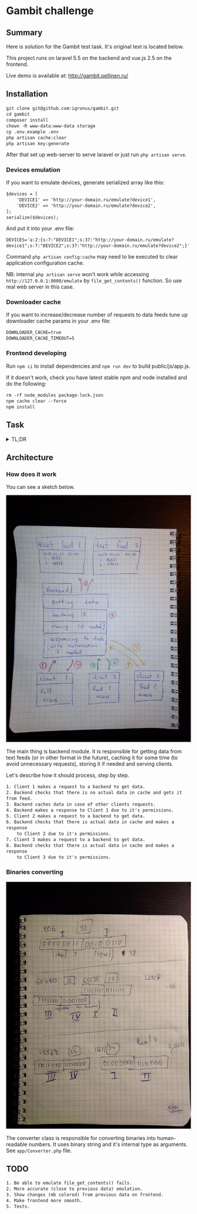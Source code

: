 # Gambit challenge

## Summary

Here is solution for the Gambit test task. It's original text is located below.

This project runs on laravel 5.5 on the backend and vue.js 2.5 on the frontend.

Live demo is available at: http://gambit.pellinen.ru/

## Installation

```
git clone git@github.com:igronus/gambit.git
cd gambit
composer install
chown -R www-data:www-data storage
cp .env.example .env
php artisan cache:clear
php artisan key:generate
```

After that set up web-server to serve laravel or just run `php artisan serve`.

### Devices emulation  

If you want to emulate devices, generate serialized array like this:

```
$devices = [
    'DEVICE1' => 'http://your-domain.ru/emulate?device1',
    'DEVICE2' => 'http://your-domain.ru/emulate?device2',
];
serialize($devices);
```

And put it into your .env file:

```
DEVICES='a:2:{s:7:"DEVICE1";s:37:"http://your-domain.ru/emulate?device1";s:7:"DEVICE2";s:37:"http://your-domain.ru/emulate?device2";}'
```

Command `php artisan config:cache` may need to be executed to clear application configuration cache.

NB: internal `php artisan serve` won't work while accessing `http://127.0.0.1:8000/emulate` by `file_get_contents()` function. So use real web server in this case.

### Downloader cache

If you want to increase/decrease number of requests to data feeds tune up downloader cache params in your .env file:

```
DOWNLOADER_CACHE=true
DOWNLOADER_CACHE_TIMEOUT=5
```

### Frontend developing

Run `npm ci` to install dependencies and `npm run dev` to build public/js/app.js.

If it doesn't work, check you have latest stable npm and node installed and do the following:

```
rm -rf node_modules package-lock.json
npm cache clear --force
npm install
```

## Task

<details>
    <summary>TL;DR</summary>
 
    ### Problem description
    
    TUF-2000M is an ultrasonic energy meter that has a [Modbus](https://en.wikipedia.org/wiki/Modbus) interface described in docs/tuf-2000m.pdf.
    
    Gambit has access to one of these meters and it is providing you a [live text feed](http://tuftuf.gambitlabs.fi/feed.txt) that shows the time of the reading followed by the first 100 register values which look like this:
    
    ```
    2017-01-11 19:12
    1:7579
    2:48988
    3:5064
    4:48142
    5:37967
    6:48877
    7:63814
    8:17575
    9:0
    10:0
    11:24224
    12:15965
    13:0
    14:0
    15:0
    16:0
    17:87
    18:0
    19:9891
    20:16221
    21:65480
    22:65535
    23:39041
    24:48994
    25:0
    26:0
    27:0
    28:0
    29:144
    30:0
    31:48777
    32:16191
    33:15568
    34:16611
    35:28424
    36:16534
    37:7424
    38:15783
    39:14592
    40:15758
    41:5461
    42:49087
    43:45184
    44:15493
    45:36608
    46:15459
    47:29184
    48:15516
    49:0
    50:0
    51:0
    52:0
    53:6432
    54:4386
    55:5889
    56:0
    57:0
    58:0
    59:0
    60:255
    61:120
    62:0
    63:0
    64:0
    65:0
    66:4001
    67:62500
    68:0
    69:0
    70:3
    71:4
    72:4
    73:3606
    74:16800
    75:54913
    76:48896
    77:35706
    78:17101
    79:44042
    80:17099
    81:33339
    82:16963
    83:42500
    84:49530
    85:33468
    86:16963
    87:33210
    88:16963
    89:2885
    90:16512
    91:0
    92:806
    93:3501
    94:3501
    95:0
    96:1
    97:43137
    98:17105
    99:3374
    100:17839
    ```
    
    To help you on your way with data conversion I will give you a few clues based on the example data above:
    
    - Register 21-22, Negative energy accumulator is -56.
    - Register 33-34, Temperature #1/inlet is 7.101173400878906.
    - Register 92, Signal Quality is 38.
    
    The registers and their respective datatypes are explained in detail in [docs/tuf-2000m.pdf](https://github.com/gambit-labs/tuf-2000m/blob/master/docs/tuf-2000m.pdf) on pages 39-42.
    
    ### Your task
    
    #### Option 1: Parsing the Modbus data
    
    Create a program that parses the data, converts it to human readable data like integers, decimals and strings and presents it in a nice way. Depending on your skills and interests you can create a web service that will provide the conversion data, or you could even create a UI to visualize the data somehow, it is entirely up to you what you make of it!
    
    #### Option 2: Web or native app 
    
    If the data conversion path in option 1 is not something that interests you, or you prefer a more graphical solution, create an app that retrieves and parses the data and presents it as is. The key point is to make use of data available in a backend, and present it in a mobile friendly way.
    
    ### Presenting your solution
    
    Provide your solution as a Git repository, e-mail me the link to your private repo, or as a zip file and describe your solution either in the mail or using the README markdown. We appreciate if you can host your solution somewhere in the cloud so we can see an actual demo of it, rather than just looking at code.
    
    There is no single solution to this problem, and we don't expect a complete solution to consider you for a position. Good use of Git version control is appreciated.
</details>

## Architecture

### How does it work

You can see a sketch below.

![architecture_sketch](https://github.com/igronus/gambit/blob/master/doc/architecture_sketch.jpg)

The main thing is backend module. It is responsible for getting data from text feeds (or in other format in the future), caching it for some time (to avoid unnecessary requests), storing it if needed and serving clients.

Let's describe how it should process, step by step.

```
1. Client 1 makes a request to a backend to get data.
2. Backend checks that there is no actual data in cache and gets it from feed.
3. Backend caches data in case of other clients requests.
4. Backend makes a response to Client 1 due to it's permissions.
5. Client 2 makes a request to a backend to get data.
6. Backend checks that there is actual data in cache and makes a response 
    to Client 2 due to it's permissions.
7. Client 3 makes a request to a backend to get data.
8. Backend checks that there is actual data in cache and makes a response 
    to Client 3 due to it's permissions.
```

### Binaries converting

![binaries_sketch](https://github.com/igronus/gambit/blob/master/doc/binaries_sketch.jpg)

The converter class is responsible for converting binaries into human-readable numbers. It uses binary string and it's internal type as arguments. See `app/Converter.php` file.

## TODO

```
1. Be able to emulate file_get_contents() fails.
2. More accurate (close to previous data) emulation.
3. Show changes (mb colored) from previous data on frontend.
4. Make frontend more smooth.
5. Tests.
```
